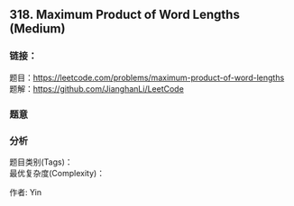 ## 318. Maximum Product of Word Lengths (Medium)

### **链接**：
题目：https://leetcode.com/problems/maximum-product-of-word-lengths  
题解：https://github.com/JianghanLi/LeetCode

### **题意**



### **分析**  
题目类别(Tags)：  
最优复杂度(Complexity)：  



作者: Yin

